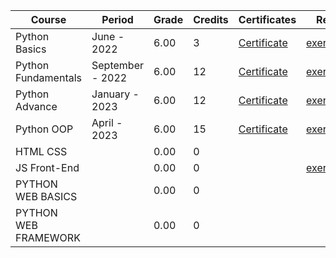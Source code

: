 | Course               | Period           | Grade  | Credits | Certificates | Repo |
| ---------------------|------------------|--------|---------|--------------|------|
| Python Basics        |  June - 2022     | 6.00   |    3    |[Certificate](https://softuni.bg/certificates/certificates/converttoimage/137605?code=332b2667)|[exercises](https://github.com/Roburt96/SoftUni-Python/tree/main/01_Basics/Python_Basics)|
| Python Fundamentals  | September - 2022 | 6.00   |    12   |[Certificate](https://softuni.bg/certificates/certificates/converttoimage/148723?code=cb3c3a27)|[exercises](https://github.com/Roburt96/SoftUni-Python/tree/main/02_Fundamentals/Python_Fundamentals)|
| Python Advance       | January - 2023   | 6.00   |    12   |[Certificate](https://softuni.bg/certificates/certificates/converttoimage/159426?code=e598d99e)|[exercises](https://github.com/Roburt96/SoftUni-Python/tree/main/03_Advance/Python_Advance)|
| Python OOP           | April - 2023     | 6.00   |    15    |[Certificate](https://softuni.bg/certificates/certificates/converttoimage/168206?code=4657b1a0)              |[exercises](https://github.com/Roburt96/SoftUni-Python/tree/main/03_Advance/Python_OOP)|
| HTML CSS             |                  | 0.00   |    0    |              |
| JS Front-End         |                  | 0.00   |    0    |              |[exercises](https://github.com/Roburt96/SoftUni-Python/tree/main/05_JS_Front-End/JS_Front-End)|
| PYTHON WEB BASICS    |                  | 0.00   |    0    |              |
| PYTHON WEB FRAMEWORK |                  | 0.00   |    0    |              |
